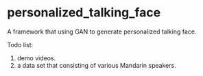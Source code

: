 # personalized_talking_face
A framework that using GAN to generate personalized talking face.

Todo list:

1. demo videos.
2. a data set that consisting of various Mandarin speakers.
